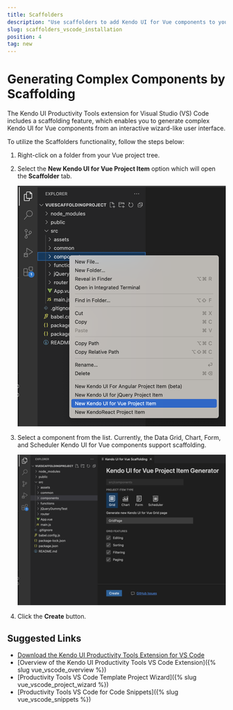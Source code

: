 ```yaml
---
title: Scaffolders
description: "Use scaffolders to add Kendo UI for Vue components to your project by using the Kendo UI Productivity Tools extension for Visual Studio (VS) Code."
slug: scaffolders_vscode_installation
position: 4
tag: new
---
```


# Generating Complex Components by Scaffolding

The Kendo UI Productivity Tools extension for Visual Studio (VS) Code includes a scaffolding feature, which enables you to generate complex Kendo UI for Vue components from an interactive wizard-like user interface.

To utilize the Scaffolders functionality, follow the steps below:

1. Right-click on a folder from your Vue project tree.
1. Select the **New Kendo UI for Vue Project Item** option which will open the **Scaffolder** tab.

    ![Scaffolders context menu with the New Kendo UI for Vue Project Item option](./images/vue-scaffolder-menu.png)

1. Select a component from the list. Currently, the Data Grid, Chart, Form, and Scheduler Kendo UI for Vue components support scaffolding.

    ![Scaffolders Wizard with the Kendo UI for Vue Project Item Generator dialog with the Scheduler selected as a project item type](./images/vue-scaffolder-wizard.png)
1. Click the **Create** button.

## Suggested Links

* [Download the Kendo UI Productivity Tools Extension for VS Code](https://marketplace.visualstudio.com/items?itemName=KendoUI.kendotemplatewizard)
* [Overview of the Kendo UI Productivity Tools VS Code Extension]({% slug vue_vscode_overview %})
* [Productivity Tools VS Code Template Project Wizard]({% slug vue_vscode_project_wizard %})
* [Productivity Tools VS Code for Code Snippets]({% slug vue_vscode_snippets %})
